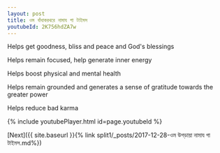 ```yaml
---
layout: post
title: ওম বাঁধাকরথরে নামায গা টাইমস
youtubeId: 2K756hdZA7w
---
```

 
 
Helps get goodness, bliss and peace and God's blessings
 
Helps remain focused, help generate inner energy 
 
Helps boost physical and mental health 
 
Helps remain grounded and generates a sense of gratitude towards the greater power 
 
Helps reduce bad karma
 
 
 
 


{% include youtubePlayer.html id=page.youtubeId %}
 
[Next]({{ site.baseurl }}{% link  split1/_posts/2017-12-28-ওম উগড়ায়া নামায গা টাইমস.md%})
 
